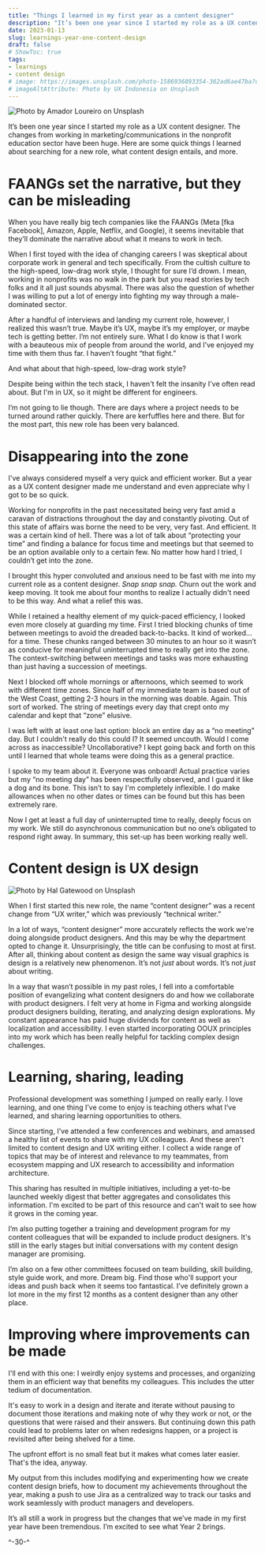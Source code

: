 ```yaml
---
title: "Things I learned in my first year as a content designer"
description: "It’s been one year since I started my role as a UX content designer. Here are some quick things I learned about searching for a new role, what content design entails, and more."
date: 2023-01-13
slug: learnings-year-one-content-design
draft: false
# ShowToc: true
tags:
- learnings
- content design
# image: https://images.unsplash.com/photo-1586936893354-362ad6ae47ba?crop=entropy&cs=tinysrgb&fit=max&fm=jpg&ixid=M3wzMDAzMzh8MHwxfHNlYXJjaHwzfHx1c2VyJTIwZXhwZXJpZW5jZXxlbnwwfHx8fDE2OTU1ODg5OTl8MA&ixlib=rb-4.0.3&q=80&w=1080
# imageAltAttribute: Photo by UX Indonesia on Unsplash
---
```


![Photo by Amador Loureiro on Unsplash](https://images.unsplash.com/reserve/uZYSV4nuQeyq64azfVIn_15130980706_64134efc6e_o.jpg?crop=entropy&cs=tinysrgb&fit=max&fm=jpg&ixid=MnwzMDAzMzh8MHwxfHNlYXJjaHw0Nnx8Y29udGVudCUyMGRlc2lnbnxlbnwwfHx8fDE2NzM1NzY0MjA&ixlib=rb-4.0.3&q=80&w=1080)

It’s been one year since I started my role as a UX content designer. The changes from working in marketing/communications in the nonprofit education sector have been huge. Here are some quick things I learned about searching for a new role, what content design entails, and more.

# FAANGs set the narrative, but they can be misleading

When you have really big tech companies like the FAANGs (Meta [fka Facebook], Amazon, Apple, Netflix, and Google), it seems inevitable that they’ll dominate the narrative about what it means to work in tech.

When I first toyed with the idea of changing careers I was skeptical about corporate work in general and tech specifically. From the cultish culture to the high-speed, low-drag work style, I thought for sure I’d drown. I mean, working in nonprofits was no walk in the park but you read stories by tech folks and it all just sounds abysmal. There was also the question of whether I was willing to put a lot of energy into fighting my way through a male-dominated sector.

After a handful of interviews and landing my current role, however, I realized this wasn’t true. Maybe it’s UX, maybe it’s my employer, or maybe tech is getting better. I’m not entirely sure. What I do know is that I work with a beauteous mix of people from around the world, and I’ve enjoyed my time with them thus far. I haven’t fought “that fight.”

And what about that high-speed, low-drag work style?

Despite being within the tech stack, I haven't felt the insanity I've often read about. But I'm in UX, so it might be different for engineers.

I’m not going to lie though. There are days where a project needs to be turned around rather quickly. There are kerfuffles here and there. But for the most part, this new role has been very balanced.

# Disappearing into the zone

I've always considered myself a very quick and efficient worker. But a year as a UX content designer made me understand and even appreciate why I got to be so quick.

Working for nonprofits in the past necessitated being very fast amid a caravan of distractions throughout the day and constantly pivoting. Out of this state of affairs was borne the need to be very, very fast. And efficient. It was a certain kind of hell. There was a lot of talk about “protecting your time” and finding a balance for focus time and meetings but that seemed to be an option available only to a certain few. No matter how hard I tried, I couldn’t get into the zone.

I brought this hyper convoluted and anxious need to be fast with me into my current role as a content designer. _Snap snap snap._ Churn out the work and keep moving. It took me about four months to realize I actually didn't need to be this way. And what a relief this was.

While I retained a healthy element of my quick-paced efficiency, I looked even more closely at guarding my time. First I tried blocking chunks of time between meetings to avoid the dreaded back-to-backs. It kind of worked… for a time. These chunks ranged between 30 minutes to an hour so it wasn’t as conducive for meaningful uninterrupted time to really get into the zone. The context-switching between meetings and tasks was more exhausting than just having a succession of meetings.

Next I blocked off whole mornings or afternoons, which seemed to work with different time zones. Since half of my immediate team is based out of the West Coast, getting 2-3 hours in the morning was doable. Again. This sort of worked. The string of meetings every day that crept onto my calendar and kept that “zone” elusive.

I was left with at least one last option: block an entire day as a “no meeting” day. But I couldn't really do this could I? It seemed uncouth. Would I come across as inaccessible? Uncollaborative? I kept going back and forth on this until I learned that whole teams were doing this as a general practice.

I spoke to my team about it. Everyone was onboard! Actual practice varies but my “no meeting day” has been respectfully observed, and I guard it like a dog and its bone. This isn’t to say I'm completely inflexible. I do make allowances when no other dates or times can be found but this has been extremely rare.

Now I get at least a full day of uninterrupted time to really, deeply focus on my work. We still do asynchronous communication but no one’s obligated to respond right away. In summary, this set-up has been working really well.

# Content design is UX design

![Photo by Hal Gatewood on Unsplash](https://images.unsplash.com/photo-1522542550221-31fd19575a2d?crop=entropy&cs=tinysrgb&fit=max&fm=jpg&ixid=MnwzMDAzMzh8MHwxfHNlYXJjaHwyM3x8Y29udGVudCUyMGRlc2lnbnxlbnwwfHx8fDE2NzM1NzYzOTU&ixlib=rb-4.0.3&q=80&w=1080)

When I first started this new role, the name “content designer” was a recent change from “UX writer,” which was previously “technical writer.”

In a lot of ways, “content designer” more accurately reflects the work we're doing alongside product designers. And this may be why the department opted to change it. Unsurprisingly, the title can be confusing to most at first. After all, thinking about content as design the same way visual graphics is design is a relatively new phenomenon. It’s not _just_ about words. It’s not _just_ about writing.

In a way that wasn’t possible in my past roles, I fell into a comfortable position of evangelizing what content designers do and how we collaborate with product designers. I felt very at home in Figma and working alongside product designers building, iterating, and analyzing design explorations. My constant appearance has paid huge dividends for content as well as localization and accessibility. I even started incorporating OOUX principles into my work which has been really helpful for tackling complex design challenges.

# Learning, sharing, leading

Professional development was something I jumped on really early. I love learning, and one thing I’ve come to enjoy is teaching others what I’ve learned, and sharing learning opportunities to others.

Since starting, I’ve attended a few conferences and webinars, and amassed a healthy list of events to share with my UX colleagues. And these aren't limited to content design and UX writing either. I collect a wide range of topics that may be of interest and relevance to my teammates, from ecosystem mapping and UX research to accessibility and information architecture.

This sharing has resulted in multiple initiatives, including a yet-to-be launched weekly digest that better aggregates and consolidates this information. I'm excited to be part of this resource and can't wait to see how it grows in the coming year.

I’m also putting together a training and development program for my content colleagues that will be expanded to include product designers. It's still in the early stages but initial conversations with my content design manager are promising.

I’m also on a few other committees focused on team building, skill building, style guide work, and more. Dream big. Find those who'll support your ideas and push back when it seems too fantastical. I’ve definitely grown a lot more in the my first 12 months as a content designer than any other place.

# Improving where improvements can be made

I'll end with this one: I weirdly enjoy systems and processes, and organizing them in an efficient way that benefits my colleagues. This includes the utter tedium of documentation.

It's easy to work in a design and iterate and iterate without pausing to document those iterations and making note of why they work or not, or the questions that were raised and their answers. But continuing down this path could lead to problems later on when redesigns happen, or a project is revisited after being shelved for a time.

The upfront effort is no small feat but it makes what comes later easier. That's the idea, anyway.

My output from this includes modifying and experimenting how we create content design briefs, how to document my achievements throughout the year, making a push to use Jira as a centralized way to track our tasks and work seamlessly with product managers and developers.

It’s all still a work in progress but the changes that we’ve made in my first year have been tremendous. I’m excited to see what Year 2 brings.

^-30-^